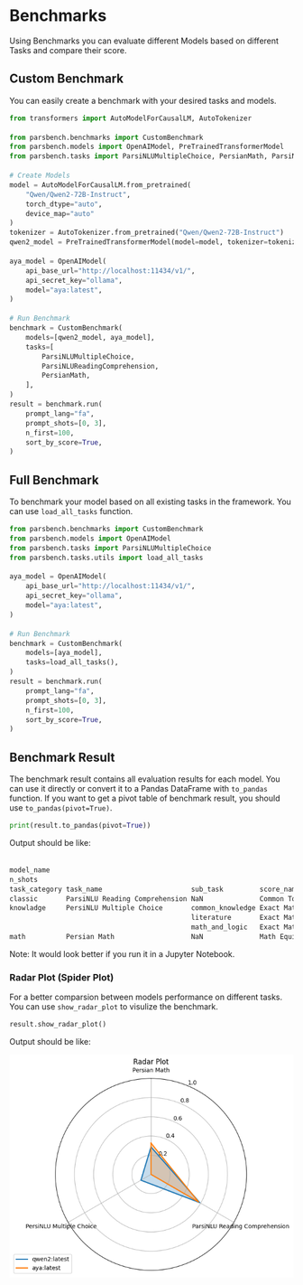 # Benchmarks

Using Benchmarks you can evaluate different Models based on different Tasks and compare their score.

## Custom Benchmark

You can easily create a benchmark with your desired tasks and models.

```python
from transformers import AutoModelForCausalLM, AutoTokenizer

from parsbench.benchmarks import CustomBenchmark
from parsbench.models import OpenAIModel, PreTrainedTransformerModel
from parsbench.tasks import ParsiNLUMultipleChoice, PersianMath, ParsiNLUReadingComprehension

# Create Models
model = AutoModelForCausalLM.from_pretrained(
    "Qwen/Qwen2-72B-Instruct",
    torch_dtype="auto",
    device_map="auto"
)
tokenizer = AutoTokenizer.from_pretrained("Qwen/Qwen2-72B-Instruct")
qwen2_model = PreTrainedTransformerModel(model=model, tokenizer=tokenizer)

aya_model = OpenAIModel(
    api_base_url="http://localhost:11434/v1/",
    api_secret_key="ollama",
    model="aya:latest",
)

# Run Benchmark
benchmark = CustomBenchmark(
    models=[qwen2_model, aya_model],
    tasks=[
        ParsiNLUMultipleChoice,
        ParsiNLUReadingComprehension,
        PersianMath,
    ],
)
result = benchmark.run(
    prompt_lang="fa",
    prompt_shots=[0, 3],
    n_first=100,
    sort_by_score=True,
)
```

## Full Benchmark

To benchmark your model based on all existing tasks in the framework. You can use `load_all_tasks` function.

```python
from parsbench.benchmarks import CustomBenchmark
from parsbench.models import OpenAIModel
from parsbench.tasks import ParsiNLUMultipleChoice
from parsbench.tasks.utils import load_all_tasks

aya_model = OpenAIModel(
    api_base_url="http://localhost:11434/v1/",
    api_secret_key="ollama",
    model="aya:latest",
)

# Run Benchmark
benchmark = CustomBenchmark(
    models=[aya_model],
    tasks=load_all_tasks(),
)
result = benchmark.run(
    prompt_lang="fa",
    prompt_shots=[0, 3],
    n_first=100,
    sort_by_score=True,
)
```

## Benchmark Result

The benchmark result contains all evaluation results for each model. You can use it directly or convert it to
a Pandas DataFrame with `to_pandas` function. If you want to get a pivot table of benchmark result, you should use `to_pandas(pivot=True)`.

```python
print(result.to_pandas(pivot=True))
```

Output should be like:

```txt
                                                                                     score          
model_name                                                                     qwen2:latest          
n_shots                                                                                   0         3
task_category task_name                      sub_task         score_name                             
classic       ParsiNLU Reading Comprehension NaN              Common Tokens         0.46231  0.588274
knowladge     PersiNLU Multiple Choice       common_knowledge Exact Match           0.30000  0.000000
                                             literature       Exact Match           0.20000  0.428571
                                             math_and_logic   Exact Match           0.60000  0.285714
math          Persian Math                   NaN              Math Equivalence      0.00000  0.142857
```

Note: It would look better if you run it in a Jupyter Notebook.

### Radar Plot (Spider Plot)

For a better comparsion between models performance on different tasks. You can use `show_radar_plot` to visulize the benchmark.

```python
result.show_radar_plot()
```

Output should be like:

![Benchmark Bar Plot](../imgs/radarplot.png)
